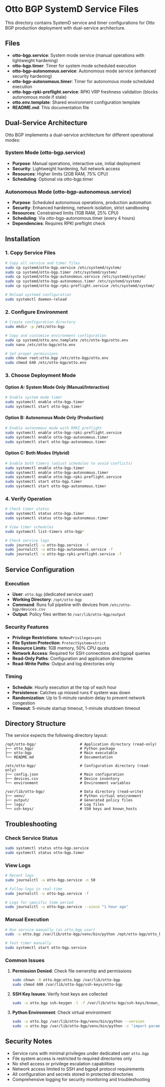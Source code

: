 # Otto BGP SystemD Service Files

This directory contains SystemD service and timer configurations for Otto BGP production deployment with dual-service architecture.

## Files

- **otto-bgp.service**: System mode service (manual operations with lightweight hardening)
- **otto-bgp.timer**: Timer for system mode scheduled execution
- **otto-bgp-autonomous.service**: Autonomous mode service (enhanced security hardening)
- **otto-bgp-autonomous.timer**: Timer for autonomous mode scheduled execution
- **otto-bgp-rpki-preflight.service**: RPKI VRP freshness validation (blocks autonomous mode if stale)
- **otto.env.template**: Shared environment configuration template
- **README.md**: This documentation file

## Dual-Service Architecture

Otto BGP implements a dual-service architecture for different operational modes:

### System Mode (otto-bgp.service)
- **Purpose**: Manual operations, interactive use, initial deployment
- **Security**: Lightweight hardening, full network access
- **Resources**: Higher limits (2GB RAM, 75% CPU)
- **Scheduling**: Optional via otto-bgp.timer

### Autonomous Mode (otto-bgp-autonomous.service)  
- **Purpose**: Scheduled autonomous operations, production automation
- **Security**: Enhanced hardening, network isolation, strict sandboxing
- **Resources**: Constrained limits (1GB RAM, 25% CPU)
- **Scheduling**: Via otto-bgp-autonomous.timer (every 4 hours)
- **Dependencies**: Requires RPKI preflight check

## Installation

### 1. Copy Service Files

```bash
# Copy all service and timer files
sudo cp systemd/otto-bgp.service /etc/systemd/system/
sudo cp systemd/otto-bgp.timer /etc/systemd/system/
sudo cp systemd/otto-bgp-autonomous.service /etc/systemd/system/
sudo cp systemd/otto-bgp-autonomous.timer /etc/systemd/system/
sudo cp systemd/otto-bgp-rpki-preflight.service /etc/systemd/system/

# Reload systemd configuration
sudo systemctl daemon-reload
```

### 2. Configure Environment

```bash
# Create configuration directory
sudo mkdir -p /etc/otto-bgp

# Copy and customize environment configuration
sudo cp systemd/otto.env.template /etc/otto-bgp/otto.env
sudo nano /etc/otto-bgp/otto.env

# Set proper permissions
sudo chown root:otto.bgp /etc/otto-bgp/otto.env
sudo chmod 640 /etc/otto-bgp/otto.env
```

### 3. Choose Deployment Mode

#### Option A: System Mode Only (Manual/Interactive)
```bash
# Enable system mode timer
sudo systemctl enable otto-bgp.timer
sudo systemctl start otto-bgp.timer
```

#### Option B: Autonomous Mode Only (Production)
```bash
# Enable autonomous mode with RPKI preflight
sudo systemctl enable otto-bgp-rpki-preflight.service
sudo systemctl enable otto-bgp-autonomous.timer
sudo systemctl start otto-bgp-autonomous.timer
```

#### Option C: Both Modes (Hybrid)
```bash
# Enable both timers (adjust schedules to avoid conflicts)
sudo systemctl enable otto-bgp.timer
sudo systemctl enable otto-bgp-autonomous.timer
sudo systemctl enable otto-bgp-rpki-preflight.service
sudo systemctl start otto-bgp.timer
sudo systemctl start otto-bgp-autonomous.timer
```

### 4. Verify Operation

```bash
# Check timer status
sudo systemctl status otto-bgp.timer
sudo systemctl status otto-bgp-autonomous.timer

# View timer schedules
sudo systemctl list-timers otto-bgp*

# Check service logs
sudo journalctl -u otto-bgp.service -f
sudo journalctl -u otto-bgp-autonomous.service -f
sudo journalctl -u otto-bgp-rpki-preflight.service -f
```

## Service Configuration

### Execution
- **User**: `otto.bgp` (dedicated service user)
- **Working Directory**: `/opt/otto-bgp`
- **Command**: Runs full pipeline with devices from `/etc/otto-bgp/devices.csv`
- **Output**: Policy files written to `/var/lib/otto-bgp/output`

### Security Features
- **Privilege Restrictions**: `NoNewPrivileges=yes`
- **File System Protection**: `ProtectSystem=strict`
- **Resource Limits**: 1GB memory, 50% CPU quota
- **Network Access**: Required for SSH connections and bgpq4 queries
- **Read-Only Paths**: Configuration and application directories
- **Read-Write Paths**: Output and log directories only

### Timing
- **Schedule**: Hourly execution at the top of each hour
- **Persistence**: Catches up missed runs if system was down
- **Randomization**: Up to 5-minute random delay to prevent network congestion
- **Timeout**: 5-minute startup timeout, 1-minute shutdown timeout

## Directory Structure

The service expects the following directory layout:

```
/opt/otto-bgp/                    # Application directory (read-only)
├── otto_bgp/                     # Python package
├── otto-bgp                      # Main executable
└── README.md                     # Documentation

/etc/otto-bgp/                    # Configuration directory (read-only)
├── config.json                   # Main configuration
├── devices.csv                   # Device inventory
└── environment                   # Environment variables

/var/lib/otto-bgp/                # Data directory (read-write)
├── venv/                         # Python virtual environment
├── output/                       # Generated policy files
├── logs/                         # Log files
└── ssh-keys/                     # SSH keys and known_hosts
```

## Troubleshooting

### Check Service Status
```bash
sudo systemctl status otto-bgp.service
sudo systemctl status otto-bgp.timer
```

### View Logs
```bash
# Recent logs
sudo journalctl -u otto-bgp.service -n 50

# Follow logs in real-time
sudo journalctl -u otto-bgp.service -f

# Logs for specific time period
sudo journalctl -u otto-bgp.service --since "1 hour ago"
```

### Manual Execution
```bash
# Run service manually (as otto.bgp user)
sudo -u otto.bgp /var/lib/otto-bgp/venv/bin/python /opt/otto-bgp/otto_bgp/main.py pipeline /etc/otto-bgp/devices.csv --output-dir /var/lib/otto-bgp/output

# Test timer manually
sudo systemctl start otto-bgp.service
```

### Common Issues

1. **Permission Denied**: Check file ownership and permissions
   ```bash
   sudo chown -R otto.bgp:otto.bgp /var/lib/otto-bgp
   sudo chmod 600 /var/lib/otto-bgp/ssh-keys/otto-bgp
   ```

2. **SSH Key Issues**: Verify host keys are collected
   ```bash
   sudo -u otto.bgp ssh-keygen -l -f /var/lib/otto-bgp/ssh-keys/known_hosts
   ```

3. **Python Environment**: Check virtual environment
   ```bash
   sudo -u otto.bgp /var/lib/otto-bgp/venv/bin/python --version
   sudo -u otto.bgp /var/lib/otto-bgp/venv/bin/python -c "import paramiko; print('OK')"
   ```

## Security Notes

- Service runs with minimal privileges under dedicated user `otto.bgp`
- File system access is restricted to required directories only
- No shell access or privilege escalation capabilities
- Network access limited to SSH and bgpq4 protocol requirements
- All configuration and secrets stored in protected directories
- Comprehensive logging for security monitoring and troubleshooting